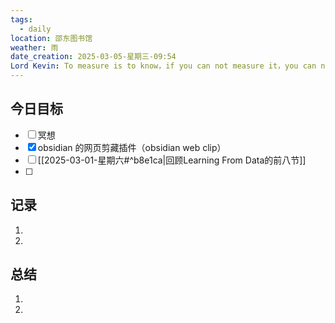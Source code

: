 ```yaml
---
tags:
  - daily
location: 邵东图书馆
weather: 雨
date_creation: 2025-03-05-星期三-09:54
Lord Kevin: To measure is to know，if you can not measure it，you can not improve it
---
```


## 今日目标
- [ ] 冥想
- [x] obsidian 的网页剪藏插件（obsidian web clip）
- [ ] [[2025-03-01-星期六#^b8e1ca|回顾Learning From Data的前八节]]
- [ ] 

## 记录
1. 
2. 
## 总结
1. 
2. 